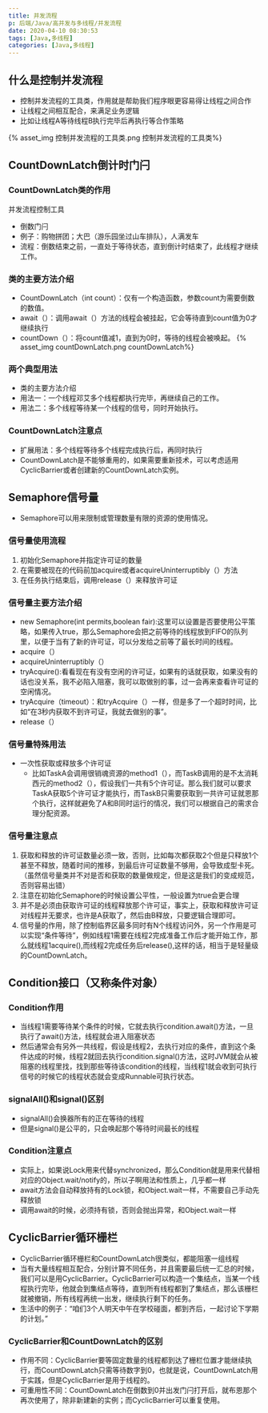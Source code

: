 ```yaml
---
title: 并发流程
p: 后端/Java/高并发与多线程/并发流程
date: 2020-04-10 08:30:53
tags: [Java,多线程]
categories: [Java,多线程]
---
```

## 什么是控制并发流程

- 控制并发流程的工具类，作用就是帮助我们程序眼更容易得让线程之间合作
- 让线程之间相互配合，来满足业务逻辑
- 比如让线程A等待线程B执行完毕后再执行等合作策略

{% asset_img 控制并发流程的工具类.png 控制并发流程的工具类%}

## CountDownLatch倒计时门闩

### CountDownLatch类的作用

并发流程控制工具

- 倒数门闩
- 例子：购物拼团；大巴（游乐园坐过山车排队），人满发车
- 流程：倒数结束之前，一直处于等待状态，直到倒计时结束了，此线程才继续工作。

### 类的主要方法介绍

- CountDownLatch（int count）：仅有一个构造函数，参数count为需要倒数的数值。
- await（）：调用await（）方法的线程会被挂起，它会等待直到count值为0才继续执行
- countDown（）：将count值减1，直到为0时，等待的线程会被唤起。
{% asset_img countDownLatch.png countDownLatch%}

### 两个典型用法

- 类的主要方法介绍
- 用法一：一个线程邓艾多个线程都执行完毕，再继续自己的工作。
- 用法二：多个线程等待某一个线程的信号，同时开始执行。

### CountDownLatch注意点

- 扩展用法：多个线程等待多个线程完成执行后，再同时执行
- CountDownLatch是不能够重用的，如果需要重新技术，可以考虑适用CyclicBarrier或者创建新的CountDownLatch实例。

## Semaphore信号量

- Semaphore可以用来限制或管理数量有限的资源的使用情况。

### 信号量使用流程

1. 初始化Semaphore并指定许可证的数量
2. 在需要被现在的代码前加acquire或者acquireUninterruptibly（）方法
3. 在任务执行结束后，调用release（）来释放许可证

### 信号量主要方法介绍

- new Semaphore(int permits,boolean fair):这里可以设置是否要使用公平策略，如果传入true，那么Semaphore会把之前等待的线程放到FIFO的队列里，以便于当有了新的许可证，可以分发给之前等了最长时间的线程。
- acquire（）
- acquireUninterruptibly（）
- tryAcquire():看看现在有没有空闲的许可证，如果有的话就获取，如果没有的话也没关系，我不必陷入阻塞，我可以取做别的事，过一会再来查看许可证的空闲情况。
- tryAcquire（timeout）：和tryAcquire（）一样，但是多了一个超时时间，比如“在3秒内获取不到许可证，我就去做别的事”。
- release（）

### 信号量特殊用法

- 一次性获取或释放多个许可证
  - 比如TaskA会调用很销魂资源的method1（），而TaskB调用的是不太消耗西元的method2（），假设我们一共有5个许可证。那么我们就可以要求TaskA获取5个许可证才能执行，而TaskB只需要获取到一共许可证就恩那个执行，这样就避免了A和B同时运行的情况，我们可以根据自己的需求合理分配资源。

### 信号量注意点

1. 获取和释放的许可证数量必须一致，否则，比如每次都获取2个但是只释放1个甚至不释放，随着时间的推移，到最后许可证数量不够用，会导致成型卡死。（虽然信号量类并不对是否和获取的数量做规定，但是这是我们的变成规范，否则容易出错）
2. 注意在初始化Semaphore的时候设置公平性，一般设置为true会更合理
3. 并不是必须由获取许可证的线程释放那个许可证，事实上，获取和释放许可证对线程并无要求，也许是A获取了，然后由B释放，只要逻辑合理即可。
4. 信号量的作用，除了控制临界区最多同时有N个线程访问外，另一个作用是可以实现“条件等待”，例如线程1需要在线程2完成准备工作后才能开始工作，那么就线程1acquire(),而线程2完成任务后release(),这样的话，相当于是轻量级的CountDownLatch。

## Condition接口（又称条件对象）

### Condition作用

- 当线程1需要等待某个条件的时候，它就去执行condition.await()方法，一旦执行了await()方法，线程就会进入阻塞状态
- 然后通常会有另外一共线程，假设是线程2，去执行对应的条件，直到这个条件达成的时候，线程2就回去执行condition.signal()方法，这时JVM就会从被阻塞的线程里找，找到那些等待该condition的线程，当线程1就会收到可执行信号的时候它的线程状态就会变成Runnable可执行状态。

### signalAll()和signal()区别

- signalAll()会换器所有的正在等待的线程
- 但是signal()是公平的，只会唤起那个等待时间最长的线程

### Condition注意点

- 实际上，如果说Lock用来代替synchronized，那么Condition就是用来代替相对应的Object.wait/notify的，所以子啊用法和性质上，几乎都一样
- await方法会自动释放持有的Lock锁，和Object.wait一样，不需要自己手动先释放锁
- 调用await的时候，必须持有锁，否则会抛出异常，和Object.wait一样

## CyclicBarrier循环栅栏

- CyclicBarrier循环栅栏和CountDownLatch很类似，都能阻塞一组线程
- 当有大量线程相互配合，分别计算不同任务，并且需要最后统一汇总的时候，我们可以是用CyclicBarrier。CyclicBarrier可以构造一个集结点，当某一个线程执行完毕，他就会到集结点等待，直到所有线程都到了集结点，那么该栅栏就被撤销，所有线程再统一出发，继续执行剩下的任务。
- 生活中的例子：“咱们3个人明天中午在学校碰面，都到齐后，一起讨论下学期的计划。”

### CyclicBarrier和CountDownLatch的区别

- 作用不同：CyclicBarrier要等固定数量的线程都到达了栅栏位置才能继续执行，而CountDownLatch只需等待数字到0，也就是说，CountDownLatch用于实践，但是CyclicBarrier是用于线程的。
- 可重用性不同：CountDownLatch在倒数到0并出发门闩打开后，就布恩那个再次使用了，除非新建新的实例；而CyclicBarrier可以重复使用。